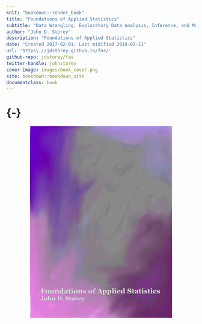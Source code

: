 ```yaml
---
knit: "bookdown::render_book"
title: "Foundations of Applied Statistics"
subtitle: "Data Wrangling, Exploratory Data Analysis, Inference, and Modeling"
author: "John D. Storey"
description: "Foundations of Applied Statistics"
date: "Created 2017-02-01; Last midified 2019-02-11"
url: 'https\://jdstorey.github.io/fas/'
github-repo: jdstorey/fas
twitter-handle: johnstorey
cover-image: images/book_cover.png
site: bookdown::bookdown_site
documentclass: book
---
```


#  {-}

<img src="images/book_cover.png" width="75%" style="display: block; margin: auto;" />

